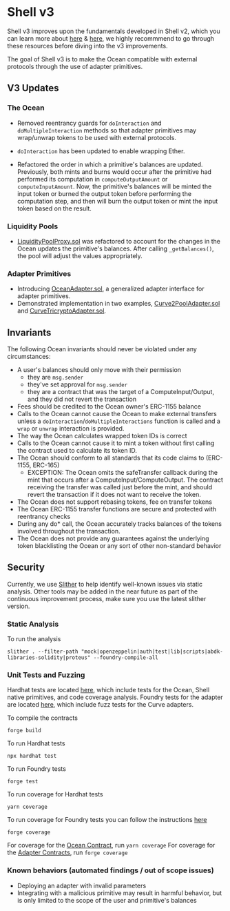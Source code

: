 # Shell v3
Shell v3 improves upon the fundamentals developed in Shell v2, which you can learn more about [here](https://wiki.shellprotocol.io/how-shell-works/the-ocean-accounting-hub) & [here](https://github.com/Shell-Protocol/Shell-Protocol#the-ocean), we highly recommmend to go through these resources before diving into the v3 improvements.

The goal of Shell v3 is to make the Ocean compatible with external protocols through the use of adapter primitives.

## V3 Updates
### The Ocean
- Removed reentrancy guards for `doInteraction` and `doMultipleInteraction` methods so that adapter primitives may wrap/unwrap tokens to be used with external protocols.

- `doInteraction` has been updated to enable wrapping Ether.

- Refactored the order in which a primitive's balances are updated. Previously, both mints and burns would occur after the primitive had performed its computation in `computeOutputAmount` or `computeInputAmount`. Now, the primitive's balances will be minted the input token or burned the output token before performing the computation step, and then will burn the output token or mint the input token based on the result.

### Liquidity Pools
- [LiquidityPoolProxy.sol](/src/proteus/LiquidityPoolProxy.sol) was refactored to account for the changes in the Ocean updates the primitive's balances. After calling `_getBalances()`, the pool will adjust the values appropriately.

### Adapter Primitives
- Introducing [OceanAdapter.sol](/src/adapters/OceanAdapter.sol), a generalized adapter interface for adapter primitives.
- Demonstrated implementation in two examples, [Curve2PoolAdapter.sol](/src/adapters/Curve2PoolAdapter.sol) and [CurveTricryptoAdapter.sol](/src/adapters/CurveTricryptoAdapter.sol).

## Invariants

The following Ocean invariants should never be violated under any circumstances:
* A user's balances should only move with their permission
    - they are `msg.sender`
    - they've set approval for `msg.sender`
    - they are a contract that was the target of a ComputeInput/Output, and they did not revert the transaction
* Fees should be credited to the Ocean owner's ERC-1155 balance
* Calls to the Ocean cannot cause the Ocean to make external transfers unless a
`doInteraction`/`doMultipleInteractions` function is called and a `wrap` or `unwrap` interaction is provided.
* The way the Ocean calculates wrapped token IDs is correct
* Calls to the Ocean cannot cause it to mint a token without first calling the contract used to calculate its token ID.
* The Ocean should conform to all standards that its code claims to (ERC-1155, ERC-165)
    - EXCEPTION: The Ocean omits the safeTransfer callback during the mint that occurs after a ComputeInput/ComputeOutput.  The contract receiving the transfer was called just before the mint, and should revert the transaction if it does not want to receive the token.
* The Ocean does not support rebasing tokens, fee on transfer tokens
* The Ocean ERC-1155 transfer functions are secure and protected with reentrancy checks
* During any do* call, the Ocean accurately tracks balances of the tokens involved throughout the transaction.
* The Ocean does not provide any guarantees against the underlying token blacklisting the Ocean or any sort of other non-standard behavior


## Security

Currently, we use [Slither](https://github.com/crytic/slither) to help identify well-known issues via static analysis. Other tools may be added in the near future as part of the continuous improvement process, make sure you use the latest slither version.

### Static Analysis

To run the analysis
```shell
slither . --filter-path "mock|openzeppelin|auth|test|lib|scripts|abdk-libraries-solidity|proteus" --foundry-compile-all
```

### Unit Tests and Fuzzing
Hardhat tests are located [here](https://github.com/cowri/shell-protocol-v3-contracts/tree/main/test), which include tests for the Ocean, Shell native primitives, and code coverage analysis. Foundry tests for the adapter are located [here](https://github.com/cowri/shell-protocol-v3-contracts/tree/main/src/test/fork), which include fuzz tests for the Curve adapters.

To compile the contracts
```shell
forge build
```

To run Hardhat tests
```shell
npx hardhat test
```

To run Foundry tests
```shell
forge test
```

To run coverage for Hardhat tests
```shell
yarn coverage
```

To run coverage for Foundry tests you can follow the instructions [here](https://mirror.xyz/devanon.eth/RrDvKPnlD-pmpuW7hQeR5wWdVjklrpOgPCOA-PJkWFU)
```shell
forge coverage
```

For coverage for the [Ocean Contract](/src/Ocean/Ocean.sol), run `yarn coverage`
For coverage for the [Adapter Contracts](/src/adapters/OceanAdapter.sol), run `forge coverage`


### Known behaviors (automated findings / out of scope issues)

* Deploying an adapter with invalid parameters
* Integrating with a malicious primitive may result in harmful behavior, but is only limited to the scope of the user and primitive's balances
